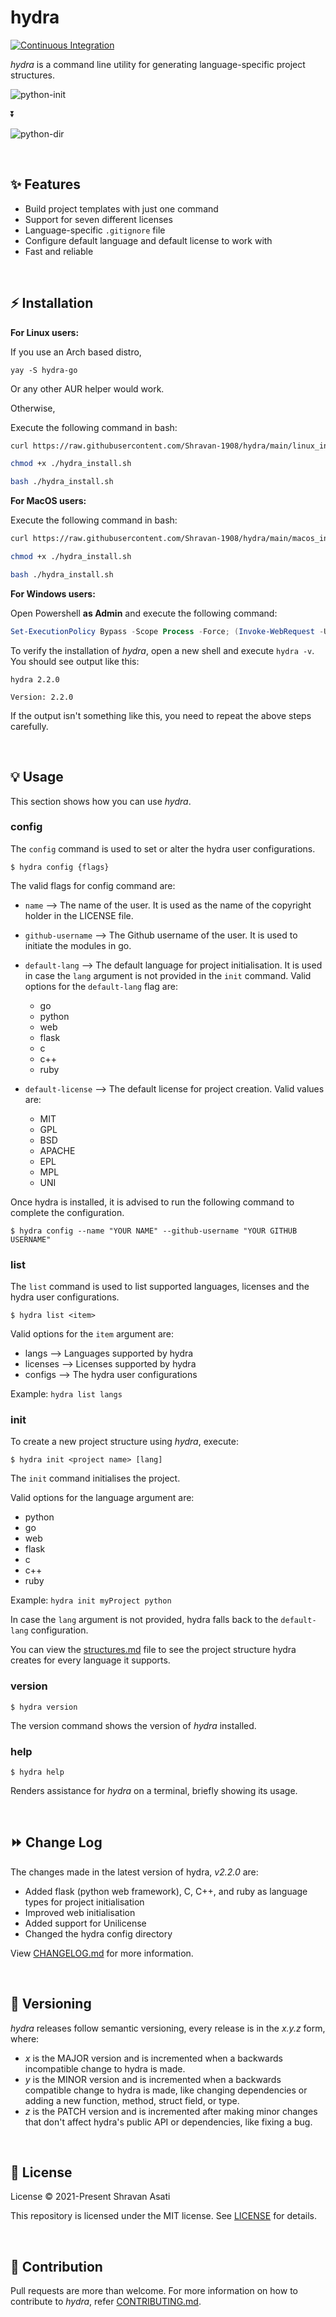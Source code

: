 # hydra

[![Continuous Integration](https://github.com/Shravan-1908/hydra/actions/workflows/integrate.yml/badge.svg)](https://github.com/Shravan-1908/hydra/actions/workflows/integrate.yml)

*hydra* is a command line utility for generating language-specific project structures.

![python-init](assets/python_init.PNG)

⏬

![python-dir](assets/python_dir.PNG)

<br>

## ✨ Features

- Build project templates with just one command
- Support for seven different licenses
- Language-specific `.gitignore` file
- Configure default language and default license to work with
- Fast and reliable

<br>

## ⚡️ Installation

**For Linux users:**

If you use an Arch based distro,
```
yay -S hydra-go
```
Or any other AUR helper would work.

Otherwise,

Execute the following command in bash:

```bash
curl https://raw.githubusercontent.com/Shravan-1908/hydra/main/linux_install.sh > hydra_install.sh

chmod +x ./hydra_install.sh

bash ./hydra_install.sh
```


**For MacOS users:**

Execute the following command in bash:

```bash
curl https://raw.githubusercontent.com/Shravan-1908/hydra/main/macos_install.sh > hydra_install.sh

chmod +x ./hydra_install.sh

bash ./hydra_install.sh
```

**For Windows users:**

Open Powershell **as Admin** and execute the following command:
```powershell
Set-ExecutionPolicy Bypass -Scope Process -Force; (Invoke-WebRequest -Uri https://raw.githubusercontent.com/Shravan-1908/hydra/main/windows_install.ps1 -UseBasicParsing).Content | powershell -
```

To verify the installation of *hydra*, open a new shell and execute `hydra -v`. You should see output like this:
```
hydra 2.2.0

Version: 2.2.0
```
If the output isn't something like this, you need to repeat the above steps carefully.



<br>

## 💡 Usage
This section shows how you can use *hydra*.

### config
The `config` command is used to set or alter the hydra user configurations.

`$ hydra config {flags}`

The valid flags for config command are:
- `name` --> The name of the user.
It is used as the name of the copyright holder in the LICENSE file.

- `github-username` --> The Github username of the user.
It is used to initiate the modules in go.

- `default-lang` --> The default language for project initialisation. It is used in case the `lang` argument is not provided in the `init` command. Valid options for the `default-lang` flag are:
    * go
    * python
    * web
    * flask
    * c
    * c++
    * ruby

- `default-license` --> The default license for project creation. Valid values are:
    * MIT
    * GPL
    * BSD
    * APACHE
    * EPL
    * MPL
    * UNI

Once hydra is installed, it is advised to run the following command to complete the configuration.

`$ hydra config --name "YOUR NAME" --github-username "YOUR GITHUB USERNAME"`


### list
The `list` command is used to list supported languages, licenses and the hydra user configurations.

`$ hydra list <item>`

Valid options for the `item` argument are:
- langs --> Languages supported by hydra
- licenses --> Licenses supported by hydra
- configs --> The hydra user configurations

Example: `hydra list langs`

### init
To create a new project structure using *hydra*,
execute:

`$ hydra init <project name> [lang]`

The `init` command initialises the project.


Valid options for the language argument are:
- python
- go
- web
- flask
- c
- c++
- ruby

Example: `hydra init myProject python`

In case the `lang` argument is not provided, hydra falls back to the `default-lang` configuration.

You can view the [structures.md](structures.md) file to see the project structure hydra creates for every language it supports.


### version
`$ hydra version`

The version command shows the version of *hydra* installed.

### help
`$ hydra help`

Renders assistance for *hydra* on a terminal, briefly showing its usage.

<br>

## ⏩ Change Log
The changes made in the latest version of hydra, *v2.2.0* are:

- Added flask (python web framework), C, C++, and ruby as language types for project initialisation
- Improved web initialisation
- Added support for Unilicense
- Changed the hydra config directory

View [CHANGELOG.md](CHANGELOG.md) for more information.

<br>

## 🔖 Versioning
*hydra* releases follow semantic versioning, every release is in the *x.y.z* form, where:
- *x* is the MAJOR version and is incremented when a backwards incompatible change to hydra is made.
- *y* is the MINOR version and is incremented when a backwards compatible change to hydra is made, like changing dependencies or adding a new function, method, struct field, or type.
- *z* is the PATCH version and is incremented after making minor changes that don't affect hydra's public API or dependencies, like fixing a bug.

<br>

## 📄 License
License
© 2021-Present Shravan Asati

This repository is licensed under the MIT license. See [LICENSE](LICENSE) for details.

<br>

## 👥 Contribution
Pull requests are more than welcome. For more information on how to contribute to *hydra*, refer [CONTRIBUTING.md](CONTRIBUTING.md).
